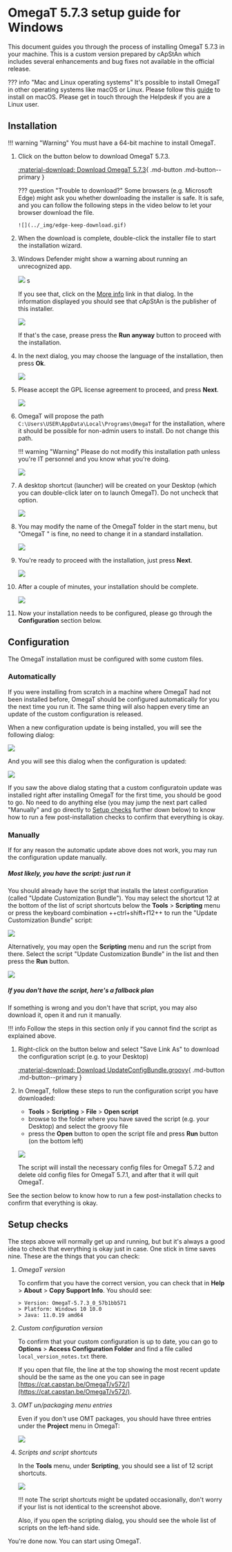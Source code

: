 # OmegaT 5.7.3 setup guide for Windows

This document guides you through the process of installing OmegaT 5.7.3 in your machine. This is a custom version prepared by cApStAn which includes several enhancements and bug fixes not available in the official release.

<!-- prettier-ignore -->
??? info "Mac and Linux operating systems"
    It's possible to install OmegaT in other operating systems like macOS or Linux. Please follow this [guide](install-and-setup-macos.md) to install on macOS. Please get in touch through the Helpdesk if you are a Linux user.


## Installation

<!-- prettier-ignore -->
!!! warning "Warning"
    You must have a 64-bit machine to install OmegaT.

1.  Click on the button below to download OmegaT 5.7.3.

    [ :material-download: Download OmegaT 5.7.3](https://cat.capstan.be/OmegaT/exe/OmegaT_5.7.3_Windows_64_Signed.exe){ .md-button .md-button--primary }

    <!-- prettier-ignore -->
    ??? question "Trouble to download?"
        Some browsers (e.g. Microsoft Edge) might ask you whether downloading the installer is safe. It is safe, and you can follow the following steps in the video below to let your browser download the file.

        ![](../_img/edge-keep-download.gif)

2.  When the download is complete, double-click the installer file to start the installation wizard.

3.  Windows Defender might show a warning about running an unrecognized app.

    ![](../_img/omegat-win-protected-your-pc-01.png) <!-- # omt572-install-01.png -->s

    If you see that, click on the <u>More info</u> link in that dialog. In the information displayed you should see that cApStAn is the publisher of this installer.

    ![](../_img/omt572-install-02-run-anyway.png)

    If that's the case, prease press the **Run anyway** button to proceed with the installation.

4.  In the next dialog, you may choose the language of the installation, then press **Ok**.

    ![](../_img/omt572-install-03-lang.png)

5.  Please accept the GPL license agreement to proceed, and press **Next**.

    ![](../_img/omt572-install-04-accept.png)

6.  OmegaT will propose the path `C:\Users\USER\AppData\Local\Programs\OmegaT` for the installation, where it should be possible for non-admin users to install. Do not change this path.

    <!-- prettier-ignore -->
    !!! warning "Warning"
        Please do not modify this installation path unless you're IT personnel and you know what you're doing.

    ![](../_img/omt572-install-05-path.png)

7.  A desktop shortcut (launcher) will be created on your Desktop (which you can double-click later on to launch OmegaT). Do not uncheck that option.

    ![](../_img/omt572-install-06-desktop-shortcut.png)

8.  You may modify the name of the OmegaT folder in the start menu, but "OmegaT " is fine, no need to change it in a standard installation.

    ![](../_img/omt572-install-07-start-menu.png)

9.  You're ready to proceed with the installation, just press **Next**.

    ![](../_img/omt572-install-08-ready.png)

10. After a couple of minutes, your installation should be complete.

    ![](../_img/omt572-install-09-done.png)

11. Now your installation needs to be configured, please go through the **Configuration** section below.


## Configuration

The OmegaT installation must be configured with some custom files. 

### Automatically

If you were installing from scratch in a machine where OmegaT had not been installed before, OmegaT should be configured automatically for you the next time you run it. The same thing will also happen every time an update of the custom configuration is released. 

When a new configuration update is being installed, you will see the following dialog: 

![](../_img/customization-update-running.png)

And you will see this dialog when the configuration is updated:

![](../_img/customization-update-finished.png)

If you saw the above dialog stating that a custom configuratoin update was installed right after installing OmegaT for the first time, you should be good to go. No need to do anything else (you may jump the next part called "Manually" and go directly to [Setup checks](#setup-checks) further down below) to know how to run a few post-installation checks to confirm that everything is okay.

### Manually

If for any reason the automatic update above does not work, you may run the configuration update manually. 

##### Most likely, you have the script: just run it

You should already have the script that installs the latest configuration (called "Update Customization Bundle"). You may select the shortcut 12 at the bottom of the list of script shortcuts below the **Tools** > **Scripting** menu or press the keyboard combination ++ctrl+shift+f12++ to run the "Update Customization Bundle" script: 

![](../_img/script-shortcut-12.png)

Alternatively, you may open the **Scripting** menu and run the script from there. Select the script "Update Customization Bundle" in the list and then press the **Run** button. 

![](../_img/config-script-run-manually.png)

##### If you don't have the script, here's a fallback plan

If something is wrong and you don't have that script, you may also download it, open it and run it manually.

!!! info
    Follow the steps in this section only if you cannot find the script as explained above.

1.  Right-click on the button below and select "Save Link As" to download the configuration script (e.g. to your Desktop)

    [ :material-download: Download UpdateConfigBundle.groovy](https://cat.capstan.be/OmegaT/v572/customization/scripts/updateConfigBundle.groovy){ .md-button .md-button--primary }

2.  In OmegaT, follow these steps to run the configuration script you have downloaded:

    - **Tools** > **Scripting** > **File** > **Open script**
    - browse to the folder where you have saved the script (e.g. your Desktop) and select the groovy file
    - press the **Open** button to open the script file and press **Run** button (on the bottom left)

    ![](../_img/omt-open-script-and-run.gif)

    The script will install the necessary config files for OmegaT 5.7.2 and delete old config files for OmegaT 5.7.1, and after that it will quit OmegaT.
    
See the section below to know how to run a few post-installation checks to confirm that everything is okay.

## Setup checks

The steps above will normally get up and running, but but it's always a good idea to check that everything is okay just in case. One stick in time saves nine. These are the things that you can check:

1.  _OmegaT version_

    To confirm that you have the correct version, you can check that in **Help** > **About** > **Copy Support Info**. You should see:

        > Version: OmegaT-5.7.3_0_57b1bb571
        > Platform: Windows 10 10.0
        > Java: 11.0.19 amd64

2.  _Custom configuration version_

    To confirm that your custom configuration is up to date, you can go to **Options** > **Access Configuration Folder** and find a file called `local_version_notes.txt` there.

    If you open that file, the line at the top showing the most recent update should be the same as the one you can see in page [https://cat.capstan.be/OmegaT/v572/](https://cat.capstan.be/OmegaT/v572/).

3.  _OMT un/packaging menu entries_

    Even if you don't use OMT packages, you should have three entries under the **Project** menu in OmegaT:

    ![](../_img/omt-package-entries.png)

    <!-- - Unpack project from OMT file...
    - Pack project as OMT file...
    - Pack and delete project...  -->

4.  _Scripts and script shortcuts_

    In the **Tools** menu, under **Scripting**, you should see a list of 12 script shortcuts.

    ![](../_img/omt-scripts-shortcuts.png)

    !!! note
        The script shortcuts might be updated occasionally, don't worry if your list is not identical to the screenshot above.

    Also, if you open the scripting dialog, you should see the whole list of scripts on the left-hand side.

You're done now. You can start using OmegaT.

<!--
To install OmegaT and set it up on a computer running Windows, please follow the OmegaT installation and setup guide below:

<div style="width: 100%">

<iframe
src="https://slides.com/capstan/omegat-v572-setup-guide/embed?byline=hidden&share=hidden"
width="100%"
height="420"
scrolling="no"
frameborder="0"
webkitallowfullscreen mozallowfullscreen allowfullscreen>
</iframe>

</div>

If you use Mac or Linux, please see the second slide above or get in touch through the Helpdesk.


- USB
16GBc
model...
format as FAT32
D:\OmegaT
zip -- iso


https://www.westerndigital.com/products/usb-flash-drives/sandisk-ultra-fit-usb-3-1?sku=SDCZ430-016G-G46

-->
